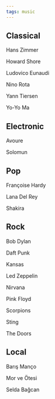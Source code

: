 ```yaml
---
tags: music 
---
```


## Classical 

Hans Zimmer 

Howard Shore 

Ludovico Eunaudi 

Nino Rota 

Yann Tiersen 

Yo-Yo Ma

## Electronic 

Avoure 

Solomun


## Pop 

Françoise Hardy 

Lana Del Rey 

Shakira 


## Rock 

Bob Dylan 

Daft Punk

Kansas

Led Zeppelin 

Nirvana

Pink Floyd 

Scorpions 

Sting 

The Doors


## Local  

Barış Manço 

Mor ve Ötesi 

Selda Bağcan 




